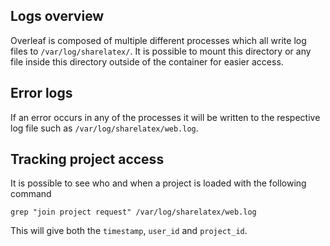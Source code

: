 ## Logs overview

Overleaf is composed of multiple different processes which all write log files to `/var/log/sharelatex/`. It is possible to mount this directory or any file inside this directory outside of the container for easier access.

## Error logs
If an error occurs in any of the processes it will be written to the respective log file such as `/var/log/sharelatex/web.log`.

## Tracking project access
It is possible to see who and when a project is loaded with the following command 

`grep "join project request" /var/log/sharelatex/web.log`

This will give both the `timestamp`, `user_id` and `project_id`.